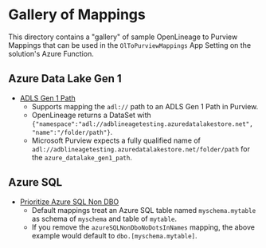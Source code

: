 # Gallery of Mappings

This directory contains a "gallery" of sample OpenLineage to Purview Mappings that can be used in the `OlToPurviewMappings` App Setting on the solution's Azure Function.

## Azure Data Lake Gen 1

* [ADLS Gen 1 Path](./adlsg1.json)
    * Supports mapping the `adl://` path to an ADLS Gen 1 Path in Purview.
    * OpenLineage returns a DataSet with `{"namespace":"adl://adblineagetesting.azuredatalakestore.net", "name":"/folder/path"}`.
    * Microsoft Purview expects a fully qualified name of `adl://adblineagetesting.azuredatalakestore.net/folder/path` for the `azure_datalake_gen1_path`.

## Azure SQL

* [Prioritize Azure SQL Non DBO](./az-sql.json)
    * Default mappings treat an Azure SQL table named `myschema.mytable` as schema of `myschema` and table of `mytable`.
    * If you remove the `azureSQLNonDboNoDotsInNames` mapping, the above example would default to `dbo.[myschema.mytable]`.
